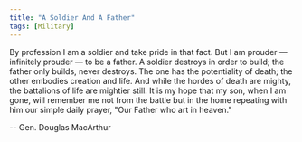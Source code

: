 ```yaml
---
title: "A Soldier And A Father"
tags: [Military]
---
```


By profession I am a soldier and take pride in that fact. But I am prouder &mdash; infinitely prouder &mdash; to be a father. A soldier destroys in order to build; the father only builds, never destroys. The one has the potentiality of death; the other embodies creation and life. And while the hordes of death are mighty, the battalions of life are mightier still. It is my hope that my son, when I am gone, will remember me not from the battle but in the home repeating with him our simple daily prayer, "Our Father who art in heaven."

-- Gen. Douglas MacArthur
